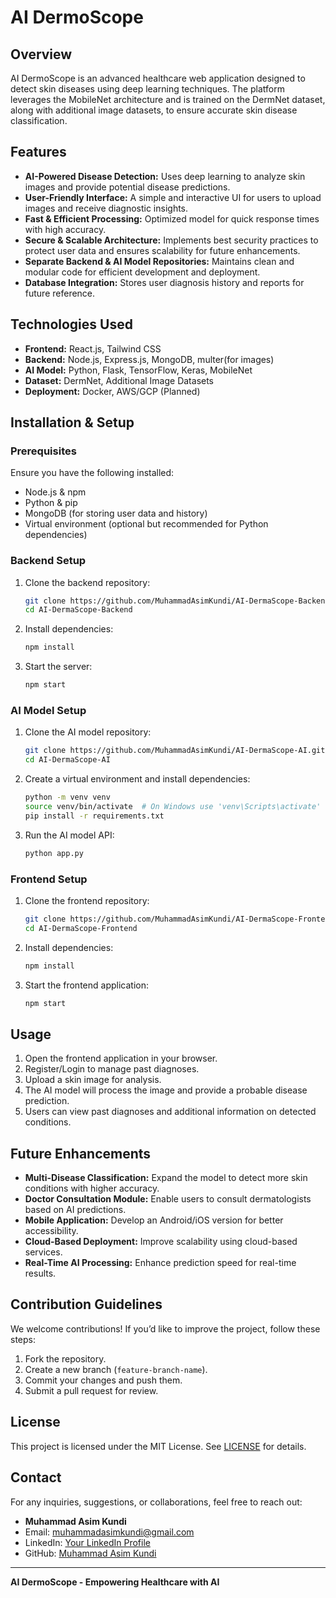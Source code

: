 # AI DermoScope

## Overview
AI DermoScope is an advanced healthcare web application designed to detect skin diseases using deep learning techniques. The platform leverages the MobileNet architecture and is trained on the DermNet dataset, along with additional image datasets, to ensure accurate skin disease classification. 

## Features
- **AI-Powered Disease Detection:** Uses deep learning to analyze skin images and provide potential disease predictions.
- **User-Friendly Interface:** A simple and interactive UI for users to upload images and receive diagnostic insights.
- **Fast & Efficient Processing:** Optimized model for quick response times with high accuracy.
- **Secure & Scalable Architecture:** Implements best security practices to protect user data and ensures scalability for future enhancements.
- **Separate Backend & AI Model Repositories:** Maintains clean and modular code for efficient development and deployment.
- **Database Integration:** Stores user diagnosis history and reports for future reference.

## Technologies Used
- **Frontend:** React.js, Tailwind CSS
- **Backend:** Node.js, Express.js, MongoDB, multer(for images)
- **AI Model:** Python, Flask, TensorFlow, Keras, MobileNet
- **Dataset:** DermNet, Additional Image Datasets
- **Deployment:** Docker, AWS/GCP (Planned)

## Installation & Setup
### Prerequisites
Ensure you have the following installed:
- Node.js & npm
- Python & pip
- MongoDB (for storing user data and history)
- Virtual environment (optional but recommended for Python dependencies)

### Backend Setup
1. Clone the backend repository:
   ```sh
   git clone https://github.com/MuhammadAsimKundi/AI-DermaScope-Backend.git
   cd AI-DermaScope-Backend
   ```
2. Install dependencies:
   ```sh
   npm install
   ```
3. Start the server:
   ```sh
   npm start
   ```

### AI Model Setup
1. Clone the AI model repository:
   ```sh
   git clone https://github.com/MuhammadAsimKundi/AI-DermaScope-AI.git
   cd AI-DermaScope-AI
   ```
2. Create a virtual environment and install dependencies:
   ```sh
   python -m venv venv
   source venv/bin/activate  # On Windows use 'venv\Scripts\activate'
   pip install -r requirements.txt
   ```
3. Run the AI model API:
   ```sh
   python app.py
   ```

### Frontend Setup
1. Clone the frontend repository:
   ```sh
   git clone https://github.com/MuhammadAsimKundi/AI-DermaScope-Frontend.git
   cd AI-DermaScope-Frontend
   ```
2. Install dependencies:
   ```sh
   npm install
   ```
3. Start the frontend application:
   ```sh
   npm start
   ```

## Usage
1. Open the frontend application in your browser.
2. Register/Login to manage past diagnoses.
3. Upload a skin image for analysis.
4. The AI model will process the image and provide a probable disease prediction.
5. Users can view past diagnoses and additional information on detected conditions.

## Future Enhancements
- **Multi-Disease Classification:** Expand the model to detect more skin conditions with higher accuracy.
- **Doctor Consultation Module:** Enable users to consult dermatologists based on AI predictions.
- **Mobile Application:** Develop an Android/iOS version for better accessibility.
- **Cloud-Based Deployment:** Improve scalability using cloud-based services.
- **Real-Time AI Processing:** Enhance prediction speed for real-time results.

## Contribution Guidelines
We welcome contributions! If you’d like to improve the project, follow these steps:
1. Fork the repository.
2. Create a new branch (`feature-branch-name`).
3. Commit your changes and push them.
4. Submit a pull request for review.

## License
This project is licensed under the MIT License. See [LICENSE](LICENSE) for details.

## Contact
For any inquiries, suggestions, or collaborations, feel free to reach out:
- **Muhammad Asim Kundi**  
- Email: [muhammadasimkundi@gmail.com](mailto:muhammadasimkundi@gmail.com)  
- LinkedIn: [Your LinkedIn Profile](https://linkedin.com/in/muhammad-asim-kundi)  
- GitHub: [Muhammad Asim Kundi](https://github.com/MuhammadAsimKundi)  

---
**AI DermoScope - Empowering Healthcare with AI**

